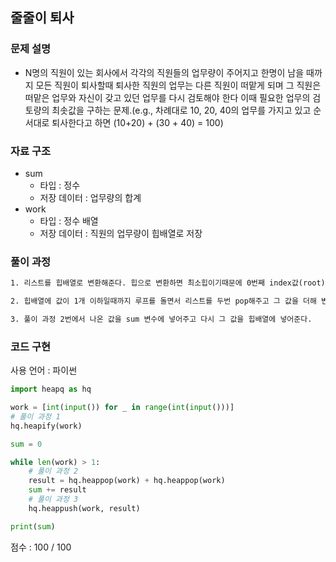 ## 줄줄이 퇴사

### 문제 설명

- N명의 직원이 있는 회사에서 각각의 직원들의 업무량이 주어지고 한명이 남을 때까지 모든 직원이 퇴사할때 퇴사한 직원의 업무는 다른 직원이 떠맡게 되며 그 직원은 떠맡은 업무와 자신이 갖고 있던 업무를 다시 검토해야 한다 이때 필요한 업무의 검토량의 최솟값을 구하는 문제.(e.g., 차례대로 10, 20, 40의 업무를 가지고 있고 순서대로 퇴사한다고 하면 (10+20) + (30 + 40) = 100)<br>

### 자료 구조

- sum<br>
  - 타입 : 정수
  - 저장 데이터 : 업무량의 합계
- work<br>
  - 타입 : 정수 배열
  - 저장 데이터 : 직원의 업무량이 힙배열로 저장

### 풀이 과정

```txt
1. 리스트를 힙배열로 변환해준다. 힙으로 변환하면 최소힙이기때문에 0번째 index값(root)은 항상 최소값이다.

2. 힙배열에 값이 1개 이하일때까지 루프를 돌면서 리스트를 두번 pop해주고 그 값을 더해 변수에 넣어준다. heappop을 사용하면 root값을 pop해서 반환한다.

3. 풀이 과정 2번에서 나온 값을 sum 변수에 넣어주고 다시 그 값을 힙배열에 넣어준다.
```

### 코드 구현

사용 언어 : 파이썬

```py
import heapq as hq

work = [int(input()) for _ in range(int(input()))]
# 풀이 과정 1
hq.heapify(work)

sum = 0

while len(work) > 1:
    # 풀이 과정 2
    result = hq.heappop(work) + hq.heappop(work)
    sum += result
    # 풀이 과정 3
    hq.heappush(work, result)

print(sum)
```

점수 : 100 / 100<br>
